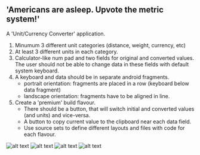 ## 'Americans are asleep. Upvote the metric system!'
A 'Unit/Currency Converter' application.

1. Minumum 3 different unit categories (distance, weight, currency, etc)
2. At least 3 different units in each category.
3. Calculator-like num pad and two fields for original and converted values. The user should not be able to change data in these fields with default system keyboard.
4. A keyboard and data should be in separate android fragments.
   - portrait orientation: fragments are placed in a row (keyboard below data fragment)
   - landscape orientation: fragments have to be aligned in line.
5. Create a 'premium' build flavour.
   - There should be a button, that will switch initial and converted values (and units) and vice-versa.
   - A button to copy current value to the clipboard near each data field.
   - Use source sets to define different layouts and files with code for each flavour.


![alt text](https://sun9-20.userapi.com/Bet99qqu4XYXVU0cBhh3r3IcAaE11pLEhPJM8Q/FjLVpEyoPnc.jpg)
![alt text](https://sun9-64.userapi.com/Kt1VuQyHXRNE3__I83VNfQ0lKfcK2_hzs8-xhw/iZ_qTZftTG4.jpg)
![alt text](https://sun9-7.userapi.com/OFU-UGrUAXAyXleZb0XW2Q2M5K8qI8a7wbWr2Q/z9DeVdZBAGk.jpg)
![alt text](https://sun9-26.userapi.com/N_C4uX-dwdEMhtolOPM-0aCaYRqxFzovDiendw/bMNRtY0uy34.jpg)
